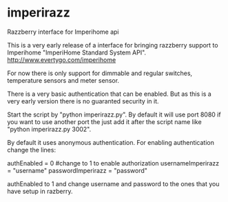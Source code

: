# imperirazz
Razzberry interface for Imperihome api

This is a very early release of a interface for bringing razzberry support to Imperihome "ImperiHome Standard System API".
http://www.evertygo.com/imperihome

For now there is only support for dimmable and regular switches, temperature sensors and meter sensor.

There is a very basic authentication that can be enabled. But as this is a very early version there is no guaranted security in it.

Start the script by "python imperirazz.py". By default it will use port 8080 if you want to use another port the just add it after the script name like "python imperirazz.py 3002".

By default it uses anonymous authentication.
For enabling authentication change the lines:

authEnabled = 0 #change to 1 to enable authorization
usernameImperirazz = "username"
passwordImperirazz = "password"

authEnabled to 1
and change username and password to the ones that you have setup in razberry.


